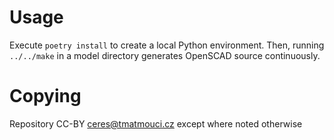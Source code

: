 # Usage

Execute `poetry install` to create a local Python environment. Then,
running `../../make` in a model directory generates OpenSCAD source
continuously.

# Copying

Repository CC-BY ceres@tmatmouci.cz except where noted otherwise
